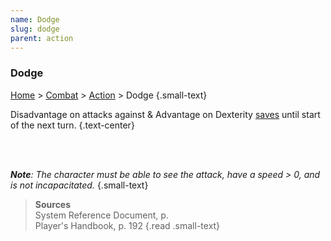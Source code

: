 ```yaml
---
name: Dodge
slug: dodge
parent: action
---
```

### Dodge
[Home](dm-operations-center) > [Combat](combat) > [Action](action) > Dodge {.small-text}

Disadvantage on attacks against & Advantage on Dexterity [saves](saving-throw) until start of the next turn. {.text-center}

<br/>
<br/>

***Note**: The character must be able to see the attack, have a speed > 0, and is not incapacitated.* {.small-text}

> **Sources** <br/>
> System Reference Document, p. <br/>
> Player's Handbook, p. 192
{.read .small-text}